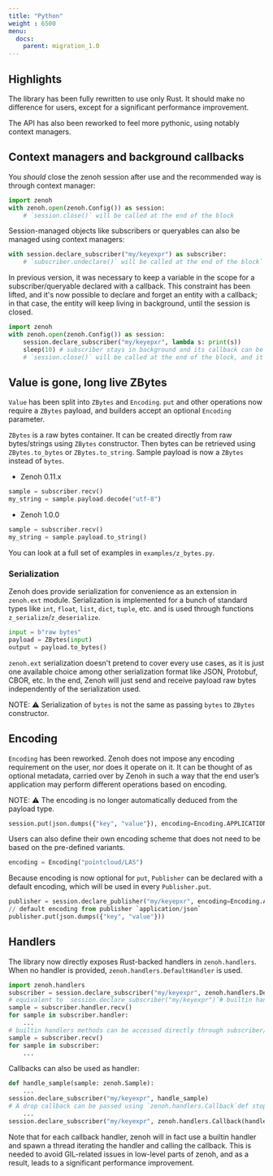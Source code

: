 ```yaml
---
title: "Python"
weight : 6500
menu:
  docs:
    parent: migration_1.0
---
```


## Highlights

The library has been fully rewritten to use only Rust. It should make no difference for users, except for a significant performance improvement.

The API has also been reworked to feel more pythonic, using notably context managers.

## Context managers and background callbacks

You *should* close the zenoh session after use and the recommended way is through context manager:

```python
import zenoh
with zenoh.open(zenoh.Config()) as session:
    # `session.close()` will be called at the end of the block
```

Session-managed objects like subscribers or queryables can also be managed using context managers:

```python
with session.declare_subscriber("my/keyexpr") as subscriber:
    # `subscriber.undeclare()` will be called at the end of the block`
```

In previous version, it was necessary to keep a variable in the scope for a subscriber/queryable declared with a callback. This constraint has been lifted, and it's now possible to declare and forget an entity with a callback; in that case, the entity will keep living in background, until the session is closed. 

```python
import zenoh
with zenoh.open(zenoh.Config()) as session:
    session.declare_subscriber("my/keyepxr", lambda s: print(s))
    sleep(10) # subscriber stays in background and its callback can be called
    # `session.close()` will be called at the end of the block, and it will undeclare the subscriber
```

## Value is gone, long live ZBytes

`Value` has been split into `ZBytes` and `Encoding`. `put` and other operations now require a `ZBytes` payload, and builders accept an optional `Encoding` parameter. 

`ZBytes` is a raw bytes container. It can be created directly from raw bytes/strings using `ZBytes` constructor. Then bytes can be retrieved using `ZBytes.to_bytes` or `ZBytes.to_string`. Sample payload is now a `ZBytes` instead of `bytes`.

- Zenoh 0.11.x

```rust
sample = subscriber.recv()
my_string = sample.payload.decode("utf-8")
```

- Zenoh 1.0.0

```rust
sample = subscriber.recv()
my_string = sample.payload.to_string()
```

You can look at a full set of examples in `examples/z_bytes.py`.

### Serialization

Zenoh does provide serialization for convenience as an extension in `zenoh.ext` module. Serialization is implemented for a bunch of standard types like `int`, `float`, `list`, `dict`, `tuple`, etc. and is used through functions `z_serialize`/`z_deserialize`.

```python
input = b"raw bytes"
payload = ZBytes(input)
output = payload.to_bytes()
```

`zenoh.ext` serialization doesn't pretend to cover every use cases, as it is just one available choice among other serialization format like JSON, Protobuf, CBOR, etc. In the end, Zenoh will just send and receive payload raw bytes independently of the serialization used.  

NOTE: ⚠️ Serialization of `bytes` is not the same as passing `bytes` to `ZBytes` constructor.

## Encoding

`Encoding` has been reworked. 
Zenoh does not impose any encoding requirement on the user, nor does it operate on it. 
It can be thought of as optional metadata, carried over by Zenoh in such a way that the end user’s application may perform different operations based on encoding.

NOTE: ⚠️ The encoding is no longer automatically deduced from the payload type.

```python
session.put(json.dumps({"key", "value"}), encoding=Encoding.APPLICATION_JSON)
```

Users can also define their own encoding scheme that does not need to be based on the pre-defined variants.

```python
encoding = Encoding("pointcloud/LAS")
```

Because encoding is now optional for `put`, `Publisher` can be declared with a default encoding, which will be used in every `Publisher.put`.

```python
publisher = session.declare_publisher("my/keyepxr", encoding=Encoding.APPLICATION_JSON)
// default encoding from publisher `application/json`
publisher.put(json.dumps({"key", "value"}))
```

## Handlers

The library now directly exposes Rust-backed handlers in `zenoh.handlers`. When no handler is provided, `zenoh.handlers.DefaultHandler` is used.

```python
import zenoh.handlers
subscriber = session.declare_subscriber("my/keyexpr", zenoh.handlers.DefaultHandler())
# equivalent to `session.declare_subscriber("my/keyexpr")`# builtin handlers provides `try_recv`/`recv` methods and can be iterated sample_or_none = subscriber.handler.try_recv()
sample = subscriber.handler.recv()
for sample in subscriber.handler:
    ...
# builtin handlers methods can be accessed directly through subscriber/queryable object sample_or_none = subscriber.try_recv()
sample = subscriber.recv()
for sample in subscriber:
    ...
```

Callbacks can also be used as handler:

```python
def handle_sample(sample: zenoh.Sample):
    ...
session.declare_subscriber("my/keyexpr", handle_sample)
# A drop callback can be passed using `zenoh.handlers.Callback`def stop():
    ...
session.declare_subscriber("my/keyexpr", zenoh.handlers.Callback(handle_sample, stop))
```

Note that for each callback handler, zenoh will in fact use a builtin handler and spawn a thread iterating the handler and calling the callback. This is needed to avoid GIL-related issues in low-level parts of zenoh, and as a result, leads to a significant performance improvement.